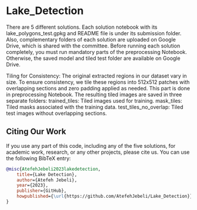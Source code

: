 # Lake_Detection
There are 5 different solutions. Each solution notebook with its lake_polygons_test.gpkg and README file is under its submission folder. Also, complementary folders of each solution are uploaded on Google Drive, which is shared with the committee.
Before running each solution completely, you must run mandatory parts of the preprocessing Notebook. Otherwise, the saved model and tiled test folder are available on Google Drive.

Tiling for Consistency: The original extracted regions in our dataset vary in size. To ensure consistency, we tile these regions into 512x512 patches with overlapping sections and zero padding applied as needed. This part is done in preprocessing Notebook. The resulting tiled images are saved in three separate folders: trained_tiles: Tiled images used for training. mask_tiles: Tiled masks associated with the training data. test_tiles_no_overlap: Tiled test images without overlapping sections.

## Citing Our Work
If you use any part of this code, including any of the five solutions, for academic work, research, or any other projects, please cite us. You can use the following BibTeX entry:

```BibTeX
@misc{AtefehJebeli2023lakedetection,
    title={Lake Detection},
    author={Atefeh Jebeli},
    year={2023},
    publisher={GitHub},
    howpublished={\url{https://github.com/AtefehJebeli/Lake_Detection}}
}
